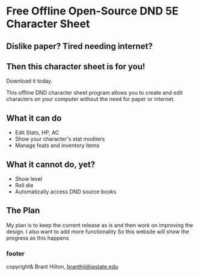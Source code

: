 # Free Offline Open-Source DND 5E Character Sheet

## Dislike paper? Tired needing internet?
## Then this character sheet is for you!

Download it today. 

This offline DND character sheet program allows you to create and edit characters on your computer without the need for paper or internet.

## What it can do 
- Edit Stats, HP, AC
- Show your character's stat modiiers
- Manage feats and inventory items
## What it cannot do, yet?
- Show level
- Roll die
- Automatically access DND source books


## The Plan
My plan is to keep the current release as is and then work on improving the design. I also want to add more functionality 
So this website will show the progress as this happens 


### footer
copyright& Brant Hilton, branthil@iastate.edu